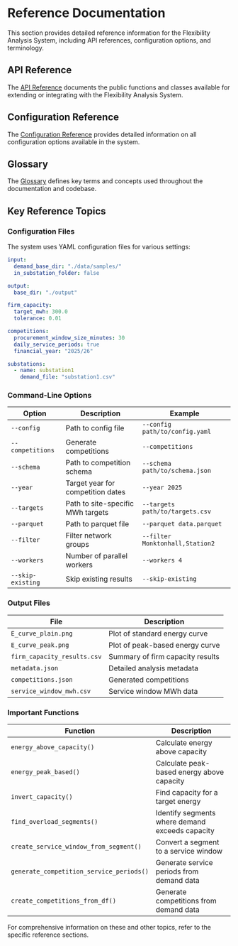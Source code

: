 # Reference Documentation

This section provides detailed reference information for the Flexibility Analysis System, including API references, configuration options, and terminology.

## API Reference

The [API Reference](api-reference.md) documents the public functions and classes available for extending or integrating with the Flexibility Analysis System.

## Configuration Reference

The [Configuration Reference](configuration-reference.md) provides detailed information on all configuration options available in the system.

## Glossary

The [Glossary](glossary.md) defines key terms and concepts used throughout the documentation and codebase.

## Key Reference Topics

### Configuration Files

The system uses YAML configuration files for various settings:

```yaml
input:
  demand_base_dir: "./data/samples/"
  in_substation_folder: false

output:
  base_dir: "./output"

firm_capacity:
  target_mwh: 300.0
  tolerance: 0.01

competitions:
  procurement_window_size_minutes: 30
  daily_service_periods: true
  financial_year: "2025/26"

substations:
  - name: substation1
    demand_file: "substation1.csv"
```

### Command-Line Options

| Option | Description | Example |
|--------|-------------|---------|
| `--config` | Path to config file | `--config path/to/config.yaml` |
| `--competitions` | Generate competitions | `--competitions` |
| `--schema` | Path to competition schema | `--schema path/to/schema.json` |
| `--year` | Target year for competition dates | `--year 2025` |
| `--targets` | Path to site-specific MWh targets | `--targets path/to/targets.csv` |
| `--parquet` | Path to parquet file | `--parquet data.parquet` |
| `--filter` | Filter network groups | `--filter Monktonhall,Station2` |
| `--workers` | Number of parallel workers | `--workers 4` |
| `--skip-existing` | Skip existing results | `--skip-existing` |

### Output Files

| File | Description |
|------|-------------|
| `E_curve_plain.png` | Plot of standard energy curve |
| `E_curve_peak.png` | Plot of peak-based energy curve |
| `firm_capacity_results.csv` | Summary of firm capacity results |
| `metadata.json` | Detailed analysis metadata |
| `competitions.json` | Generated competitions |
| `service_window_mwh.csv` | Service window MWh data |

### Important Functions

| Function | Description |
|----------|-------------|
| `energy_above_capacity()` | Calculate energy above capacity |
| `energy_peak_based()` | Calculate peak-based energy above capacity |
| `invert_capacity()` | Find capacity for a target energy |
| `find_overload_segments()` | Identify segments where demand exceeds capacity |
| `create_service_window_from_segment()` | Convert a segment to a service window |
| `generate_competition_service_periods()` | Generate service periods from demand data |
| `create_competitions_from_df()` | Generate competitions from demand data |

For comprehensive information on these and other topics, refer to the specific reference sections.